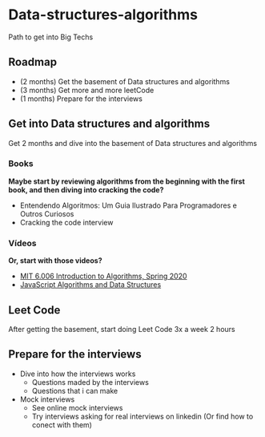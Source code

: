 # Data-structures-algorithms
Path to get into Big Techs

## Roadmap
- (2 months) Get the basement of Data structures and algorithms
- (3 months) Get more and more leetCode
- (1 months) Prepare for the interviews

## Get into Data structures and algorithms
Get 2 months and dive into the basement of Data structures and algorithms
### Books
**Maybe start by reviewing algorithms from the beginning with the first book, and then diving into cracking the code?**

- Entendendo Algoritmos: Um Guia Ilustrado Para Programadores e Outros Curiosos
- Cracking the code interview

### Vídeos
**Or, start with those videos?**
- [MIT 6.006 Introduction to Algorithms, Spring 2020
](https://www.youtube.com/playlist?list=PLUl4u3cNGP63EdVPNLG3ToM6LaEUuStEY)
- [JavaScript Algorithms and Data Structures](https://www.youtube.com/playlist?list=PLC3y8-rFHvwjPxNAKvZpdnsr41E0fCMMP)

## Leet Code
After getting the basement, start doing Leet Code 3x a week 2 hours

## Prepare for the interviews
- Dive into how the interviews works
    -  Questions maded by the interviews
    -  Questions that i can make
- Mock interviews
    - See online mock interviews
    - Try interviews asking for real interviews on linkedin (Or find how to conect with them)

